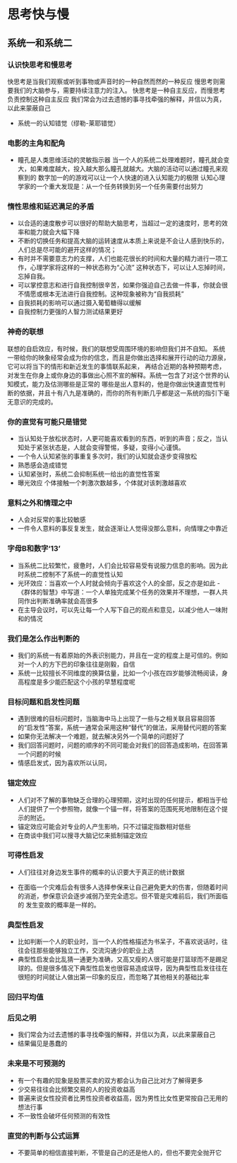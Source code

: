 # 思考快与慢
## 系统一和系统二
### 认识快思考和慢思考
快思考是当我们观察或听到事物或声音时的一种自然而然的一种反应
慢思考则需要我们的大脑参与，需要持续注意力的注入。
快思考是一种自主反应，而慢思考负责控制这种自主反应
我们常会为过去遗憾的事寻找牵强的解释，并信以为真，以此来蒙蔽自己

- 系统一的认知错觉（缪勒-莱耶错觉）

### 电影的主角和配角
- 瞳孔是人类思维活动的灵敏指示器
当一个人的系统二处理难题时，瞳孔就会变大，如果难度越大，投入越大那么瞳孔就越大。大脑的活动可以通过瞳孔来观察到的
数字加一的的游戏可以让一个人快速的进入认知能力的极限
认知心理学家的一个重大发现是：从一个任务转换到另一个任务需要付出努力


### 惰性思维和延迟满足的矛盾
- 以合适的速度散步可以很好的帮助大脑思考，当超过一定的速度时，思考的效率和能力就会大幅下降
- 不断的切换任务和提高大脑的运转速度从本质上来说是不会让人感到快乐的，人们总是尽可能的避开这样的情况；
- 有时并不需要意志力的支撑，人们也能花很长的时间和大量的精力进行一项工作，心理学家将这样的一种状态称为“心流”
这种状态下，可以让人忘掉时间，忘掉自我。
- 可以掌控意志和进行自我控制很辛苦，如果你强迫自己去做一件事，你就会很不情愿或根本无法进行自我控制。这种现象被称为“自我损耗”
- 自我损耗的影响可以通过摄入葡萄糖得以缓解
- 自我控制力更强的人智力测试结果更好

### 神奇的联想
联想的自启效应，有时候，我们的联想受周围环境的影响但我们并不自知。
系统一带给你的映象经常会成为你的信念，而且是你做出选择和展开行动的动力源泉，它可以将当下的情形和新近发生的事情联系起来，
再结合近期的各种预期考虑，对发生在你身上或你身边的事做出心照不宣的解释。系统一包含了对这个世界的认知模式，能力及估测哪些是正常的
哪些是出人意料的，他是你做出快速直觉性判断的依据，并且十有八九是准确的，而你的所有判断几乎都是这一系统的指引下毫无意识的完成的。

### 你的直觉有可能只是错觉
- 当认知处于放松状态时，人更可能喜欢看到的东西，听到的声音；反之，当认知处于紧张状态是，人就会变得警惕，多疑，变得小心谨慎。
- 一个令人认知紧张的事重复多次时，我们的认知就会逐步变得放松
- 熟悉感会造成错觉
- 认知紧张时，系统二会抑制系统一给出的直觉性答案
- 曝光效应 个体接触一个刺激次数越多，个体就对该刺激越喜欢

### 意料之外和情理之中
- 人会对反常的事比较敏感
- 一件令人意料的事反复发生，就会逐渐让人觉得没那么意料，向情理之中靠近

### 字母B和数字‘13’
- 当系统二比较繁忙，疲惫时，人们会比较容易受有说服力信息的影响。因为此时系统二控制不了系统一的直觉性认知
- 光环效应：当喜欢一个人时就会倾向于喜欢这个人的全部，反之亦是如此
-《群体的智慧》中写道：一个人单独完成某个任务的效果并不理想，一群人共同作出判断准确率就会高很多
- 在主导会议时，可以先让每一个人写下自己的观点和意见，以减少他人一味附和的情况

### 我们是怎么作出判断的
- 我们的系统一有着原始的外表识别能力，并且在一定的程度上是可信的。例如对一个人的方下巴的印象往往是刚毅，自信
- 系统一比较擅长不同维度的换算估量，比如一个小孩在四岁能够流畅阅读，身高程度是多少能匹配这个小孩的早慧程度呢

### 目标问题和启发性问题
- 遇到很难的目标问题时，当脑海中马上出现了一些与之相关联且容易回答的“启发性”答案，系统一通常会采用这种“替代”的做法，采用替代问题的答案
- 如果你无法解决一个难题，就去解决另外一个简单的问题好了
- 我们回答问题时，问题的顺序的不同可能会对我们的回答造成影响，在回答第一个问题的时候
- 情感启发式，因为喜欢所以认同，

### 锚定效应
- 人们对不了解的事物缺乏合理的心理预期，这时出现的任何提示，都相当于给人们提供了一个参照物，就像一个锚一样，将答案的范围死死地限制在这个提示的附近。
- 锚定效应可能会对专业的人产生影响，只不过锚定指数相对低些
- 在商谈中我们可以搜寻大脑记忆来抵制锚定效应

### 可得性启发
- 人们往往对身边发生事件的概率的认识要大于真正的统计数据

- 在面临一个灾难后会有很多人选择参保来让自己避免更大的伤害，但随着时间的消逝，参保意识会逐步减弱乃至完全遗忘。但不管是灾难前后，我们所面临的
  发生变故的概率是一样的。

### 典型性启发
- 比如判断一个人的职业时，当一个人的性格描述为书呆子，不喜欢说话时，往往会往那些能够独立工作，交流沟通少的职业上选
- 典型性启发会比乱猜一通更为准确，又高又瘦的人很可能是打篮球而不是踢足球的。但是很多情况下典型性启发也很容易造成误导，因为典型性启发往往在
  很短的时间就让人做出第一印象的反应，而忽略了其他相关的基础比率

### 回归平均值

### 后见之明
- 我们常会为过去遗憾的事寻找牵强的解释，并信以为真，以此来蒙蔽自己
- 结果偏见是愚蠢的

### 未来是不可预测的
- 有一个有趣的现象是股票买卖的双方都会认为自己比对方了解得更多
- 少交易往往会比频繁交易的人的投资收益高
- 普遍来说女性投资者比男性投资者收益高，因为男性比女性更常按自己无用的想法行事
- 不一致性会破坏任何预测的有效性

### 直觉的判断与公式运算
- 不要简单的相信直接判断，不管是自己的还是他人的，但也不要完全抛开它